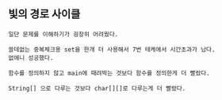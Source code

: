 ## 빛의 경로 사이클

    일단 문제를 이해하기가 굉장히 어려웠다.
    
    쓸데없는 중복체크용 set을 한개 더 사용해서 7번 테케에서 시간초과가 났다.
    없애니 성공했다.

    함수를 정의하지 않고 main에 때려박는 것보다 함수를 정의한게 더 빨랐다.

    String[] 으로 다루는 것보다 char[][]로 다루는게 더 빨랐다.